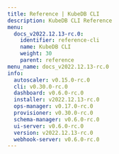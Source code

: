```yaml
---
title: Reference | KubeDB CLI
description: KubeDB CLI Reference
menu:
  docs_v2022.12.13-rc.0:
    identifier: reference-cli
    name: KubeDB CLI
    weight: 30
    parent: reference
menu_name: docs_v2022.12.13-rc.0
info:
  autoscaler: v0.15.0-rc.0
  cli: v0.30.0-rc.0
  dashboard: v0.6.0-rc.0
  installer: v2022.12.13-rc.0
  ops-manager: v0.17.0-rc.0
  provisioner: v0.30.0-rc.0
  schema-manager: v0.6.0-rc.0
  ui-server: v0.6.0-rc.0
  version: v2022.12.13-rc.0
  webhook-server: v0.6.0-rc.0
---
```


